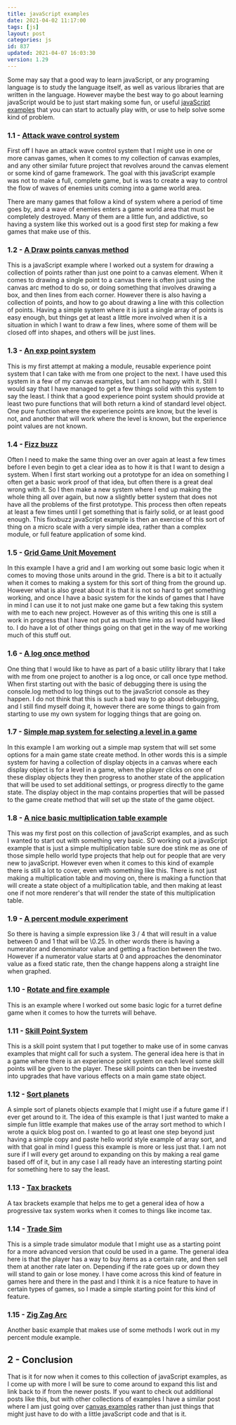 ```yaml
---
title: javaScript examples
date: 2021-04-02 11:17:00
tags: [js]
layout: post
categories: js
id: 837
updated: 2021-04-07 16:03:30
version: 1.29
---
```


Some may say that a good way to learn javaScript, or any programing language is to study the language itself, as well as various libraries that are written in the language. However maybe the best way to go about learning javaScript would be to just start making some fun, or useful [javaScript examples](https://www.tutorialrepublic.com/javascript-examples.php) that you can start to actually play with, or use to help solve some kind of problem.

<!-- more -->


### 1.1 - [Attack wave control system](/2021/03/31/js-javascript-example-attack-wave-control-system)

First off I have an attack wave control system that I might use in one or more canvas games, when it comes to my collection of canvas examples, and any other similar future project that revolves around the canvas element or some kind of game framework. The goal with this javaScript example was not to make a full, complete game, but is was to create a way to control the flow of waves of enemies units coming into a game world area. 

There are many games that follow a kind of system where a period of time goes by, and a wave of enemies enters a game world area that must be completely destroyed. Many of them are a little fun, and addictive, so having a system like this worked out is a good first step for making a few games that make use of this.

### 1.2 - [A Draw points canvas method](/2021/04/01/js-javascript-example-draw-points/)

This is a javaScript example where I worked out a system for drawing a collection of points rather than just one point to a canvas element. When it comes to drawing a single point to a canvas there is often just using the canvas arc method to do so, or doing something that involves drawing a box, and then lines from each corner. However there is also having a collection of points, and how to go about drawing a line with this collection of points. Having a simple system where it is just a single array of points is easy enough, but things get at least a little more involved when it is a situation in which I want to draw a few lines, where some of them will be closed off into shapes, and others will be just lines.

### 1.3 - [An exp point system](/2020/04/27/js-javascript-example-exp-system/)

This is my first attempt at making a module, reusable experience point system that I can take with me from one project to the next. I have used this system in a few of my canvas examples, but I am not happy with it. Still I would say that I have managed to get a few things solid with this system to say the least. I think that a good experience point system should provide at least two pure functions that will both return a kind of standard level object. One pure function where the experience points are know, but the level is not, and another that will work where the level is known, but the experience point values are not known.

### 1.4 - [Fizz buzz](/2020/06/26/js-javascript-example-fizzbuzz)

Often I need to make the same thing over an over again at least a few times before I even begin to get a clear idea as to how it is that I want to design a system. When I first start working out a prototype for an idea on something I often get a basic work proof of that idea, but often there is a great deal wrong with it. So I then make a new system where I end up making the whole thing all over again, but now a slightly better system that does not have all the problems of the first prototype. This process then often repeats at least a few times until I get something that is fairly solid, or at least good enough. This fixxbuzz javaScript example is then an exercise of this sort of thing on a micro scale with a very simple idea, rather than a complex module, or full feature application of some kind.

### 1.5 - [Grid Game Unit Movement](/2020/08/11/js-javascript-example-grid-game-unit-movement/)

In this example I have a grid and I am working out some basic logic when it comes to moving those units around in the grid. There is a bit to it actually when it comes to making a system for this sort of thing from the ground up. However what is also great about it is that it is not so hard to get something working, and once I have a basic system for the kinds of games that I have in mind I can use it to not just make one game but a few taking this system with me to each new project. However as of this writing this one is still a work in progress that I have not put as much time into as I would have liked to. I do have a lot of other things going on that get in the way of me working much of this stuff out.

### 1.6 - [A log once method](/2021/03/29/js-javascript-example-log-once/)

One thing that I would like to have as part of a basic utility library that I take with me from one project to another is a log once, or call once type method. When first starting out with the basic of debugging there is using the console.log method to log things out to the javaScriot console as they happen. I do not think that this is such a bad way to go about debugging, and I still find myself doing it, however there are some things to gain from starting to use my own system for logging things that are going on.

### 1.7 - [Simple map system for selecting a level in a game](/2021/04/06/js-javascript-example-map-system-simple/)

In this example I am working out a simple map system that will set some options for a main game state create method. In other words this is a simple system for having a collection of display objects in a canvas where each display object is for a level in a game, when the player clicks on one of these display objects they then progress to another state of the application that will be used to set additional settings, or progress directly to the game state. The display object in the map contains properties that will be passed to the game create method that will set up the state of the game object.

### 1.8 - [A nice basic multiplication table example](/2020/02/10/js-javascript-example-multiplication-table)

This was my first post on this collection of javaScript examples, and as such I wanted to start out with something very basic. SO working out a javaScript example that is just a simple multiplication table sure doe stink me as one of those simple hello world type projects that help out for people that are very new to javaScript. However even when it comes to this kind of example there is still a lot to cover, even with something like this. There is not just making a multiplication table and moving on, there is making a function that will create a state object of a multiplication table, and then making at least one if not more renderer's that will render the state of this multiplication table.

### 1.9 - [A percent module experiment](/2020/11/25/js-javascript-example-percent-module/)

So there is having a simple expression like 3 \/ 4 that will result in a value between 0 and 1 that will be \0.25. In other words there is having a numerator and denominator value and getting a fraction between the two. However if a numerator value starts at 0 and approaches the denominator value as a fixed static rate, then the change happens along a straight line when graphed.

### 1.10 - [Rotate and fire example](/2021/04/05/js-javascript-example/)

This is an example where I worked out some basic logic for a turret define game when it comes to how the turrets will behave.

### 1.11 - [Skill Point System](/2020/08/26/js-javascript-example-skill-point-system/)

This is a skill point system that I put together to make use of in some canvas examples that might call for such a system. The general idea here is that in a game where there is an experience point system on each level some skill points will be given to the player. These skill points can then be invested into upgrades that have various effects on a main game state object.

### 1.12 - [Sort planets](/2020/08/31/js-javascript-example-sort-planets/)

A simple sort of planets objects example that I might use if a future game if I ever get around to it. The idea of this example is that I just wanted to make a simple fun little example that makes use of the array sort method to which I wrote a quick blog post on. I wanted to go at least one step beyond just having a simple copy and paste hello world style example of array sort, and with that goal in mind I guess this example is more or less just that. I am not sure if I will every get around to expanding on this by making a real game based off of it, but in any case I all ready have an interesting starting point for something here to say the least.

### 1.13 - [Tax brackets](/2020/02/27/js-javascript-example-tax-brackets/)

A tax brackets example that helps me to get a general idea of how a progressive tax system works when it comes to things like income tax.

### 1.14 - [Trade Sim](/2021/04/07/js-javascript-example-trade-sim/)

This is a simple trade simulator module that I might use as a starting point for a more advanced version that could be used in a game. The general idea here is that the player has a way to buy items as a certain rate, and then sell them at another rate later on. Depending if the rate goes up or down they will stand to gain or lose money. I have come across this kind of feature in games here and there in the past and I think it is a nice feature to have in certain types of games, so I made a simple starting point for this kind of feature.

### 1.15 - [Zig Zag Arc](/2020/08/10/js-javascript-example-zig-zag-arc/)

Another basic example that makes use of some methods I work out in my percent module example.

## 2 - Conclusion

That is it for now when it comes to this collection of javaScript examples, as I come up with more I will be sure to come around to expand this list and link back to if from the newer posts. If you want to check out additional posts like this, but with other collections of examples I have a similar post where I am just going over [canvas examples](/2020/03/23/canvas-example/) rather than just things that might just have to do with a little javaScript code and that is it.


